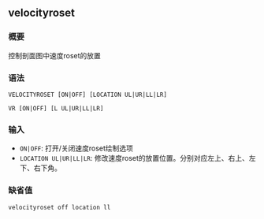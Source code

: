 ## velocityroset

### 概要

控制剖面图中速度roset的放置

### 语法

``` {.bash}
VELOCITYROSET [ON|OFF] [LOCATION UL|UR|LL|LR]
```
``` {.bash}
VR [ON|OFF] [L UL|UR|LL|LR]
```

### 输入

- `ON|OFF`: 打开/关闭速度roset绘制选项
- `LOCATION UL|UR|LL|LR`: 修改速度roset的放置位置。分别对应左上、右上、左下、右下角。

### 缺省值

``` {.bash}
velocityroset off location ll
```

